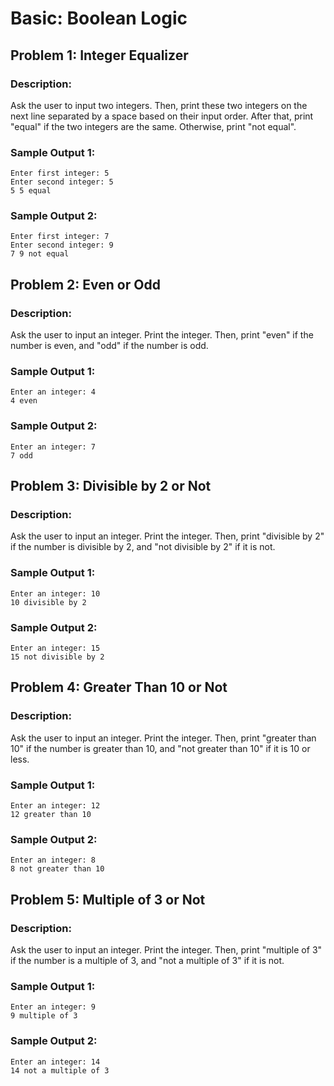 # Basic: Boolean Logic
## Problem 1: Integer Equalizer
### Description:
Ask the user to input two integers. Then, print these two integers on the next line separated by a space based on their input order. After that, print "equal" if the two integers are the same. Otherwise, print "not equal".

### Sample Output 1:
```
Enter first integer: 5 
Enter second integer: 5 
5 5 equal
```
### Sample Output 2:
```
Enter first integer: 7 
Enter second integer: 9 
7 9 not equal
```


## Problem 2: Even or Odd
### Description:
Ask the user to input an integer. Print the integer. Then, print "even" if the number is even, and "odd" if the number is odd.

### Sample Output 1:
```
Enter an integer: 4
4 even
```

### Sample Output 2:
```
Enter an integer: 7 
7 odd
```

## Problem 3: Divisible by 2 or Not
### Description:
Ask the user to input an integer. Print the integer. Then, print "divisible by 2" if the number is divisible by 2, and "not divisible by 2" if it is not.

### Sample Output 1:
```
Enter an integer: 10 
10 divisible by 2
```
### Sample Output 2:
```
Enter an integer: 15 
15 not divisible by 2
```

## Problem 4: Greater Than 10 or Not
### Description:
Ask the user to input an integer. Print the integer. Then, print "greater than 10" if the number is greater than 10, and "not greater than 10" if it is 10 or less.

### Sample Output 1:
```
Enter an integer: 12 
12 greater than 10
```

### Sample Output 2:
```
Enter an integer: 8 
8 not greater than 10
```

## Problem 5: Multiple of 3 or Not
### Description:
Ask the user to input an integer. Print the integer. Then, print "multiple of 3" if the number is a multiple of 3, and "not a multiple of 3" if it is not.

### Sample Output 1:
```
Enter an integer: 9 
9 multiple of 3
```
### Sample Output 2:
```
Enter an integer: 14 
14 not a multiple of 3
```
